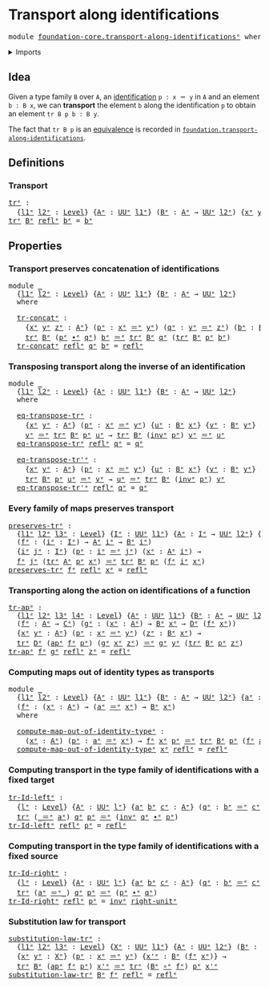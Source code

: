 # Transport along identifications

<pre class="Agda"><a id="44" class="Keyword">module</a> <a id="51" href="foundation-core.transport-along-identifications%25E1%25B5%2589.html" class="Module">foundation-core.transport-along-identificationsᵉ</a> <a id="100" class="Keyword">where</a>
</pre>
<details><summary>Imports</summary>

<pre class="Agda"><a id="156" class="Keyword">open</a> <a id="161" class="Keyword">import</a> <a id="168" href="foundation.action-on-identifications-functions%25E1%25B5%2589.html" class="Module">foundation.action-on-identifications-functionsᵉ</a>
<a id="216" class="Keyword">open</a> <a id="221" class="Keyword">import</a> <a id="228" href="foundation.universe-levels%25E1%25B5%2589.html" class="Module">foundation.universe-levelsᵉ</a>

<a id="257" class="Keyword">open</a> <a id="262" class="Keyword">import</a> <a id="269" href="foundation-core.function-types%25E1%25B5%2589.html" class="Module">foundation-core.function-typesᵉ</a>
<a id="301" class="Keyword">open</a> <a id="306" class="Keyword">import</a> <a id="313" href="foundation-core.identity-types%25E1%25B5%2589.html" class="Module">foundation-core.identity-typesᵉ</a>
</pre>
</details>

## Idea

Given a type family `B` over `A`, an
[identification](foundation-core.identity-types.md) `p : x ＝ y` in `A` and an
element `b : B x`, we can **transport** the element `b` along the identification
`p` to obtain an element `tr B p b : B y`.

The fact that `tr B p` is an [equivalence](foundation-core.equivalences.md) is
recorded in
[`foundation.transport-along-identifications`](foundation.transport-along-identifications.md).

## Definitions

### Transport

<pre class="Agda"><a id="trᵉ"></a><a id="837" href="foundation-core.transport-along-identifications%25E1%25B5%2589.html#837" class="Function">trᵉ</a> <a id="841" class="Symbol">:</a>
  <a id="845" class="Symbol">{</a><a id="846" href="foundation-core.transport-along-identifications%25E1%25B5%2589.html#846" class="Bound">l1ᵉ</a> <a id="850" href="foundation-core.transport-along-identifications%25E1%25B5%2589.html#850" class="Bound">l2ᵉ</a> <a id="854" class="Symbol">:</a> <a id="856" href="Agda.Primitive.html#742" class="Postulate">Level</a><a id="861" class="Symbol">}</a> <a id="863" class="Symbol">{</a><a id="864" href="foundation-core.transport-along-identifications%25E1%25B5%2589.html#864" class="Bound">Aᵉ</a> <a id="867" class="Symbol">:</a> <a id="869" href="Agda.Primitive.html#429" class="Primitive">UUᵉ</a> <a id="873" href="foundation-core.transport-along-identifications%25E1%25B5%2589.html#846" class="Bound">l1ᵉ</a><a id="876" class="Symbol">}</a> <a id="878" class="Symbol">(</a><a id="879" href="foundation-core.transport-along-identifications%25E1%25B5%2589.html#879" class="Bound">Bᵉ</a> <a id="882" class="Symbol">:</a> <a id="884" href="foundation-core.transport-along-identifications%25E1%25B5%2589.html#864" class="Bound">Aᵉ</a> <a id="887" class="Symbol">→</a> <a id="889" href="Agda.Primitive.html#429" class="Primitive">UUᵉ</a> <a id="893" href="foundation-core.transport-along-identifications%25E1%25B5%2589.html#850" class="Bound">l2ᵉ</a><a id="896" class="Symbol">)</a> <a id="898" class="Symbol">{</a><a id="899" href="foundation-core.transport-along-identifications%25E1%25B5%2589.html#899" class="Bound">xᵉ</a> <a id="902" href="foundation-core.transport-along-identifications%25E1%25B5%2589.html#902" class="Bound">yᵉ</a> <a id="905" class="Symbol">:</a> <a id="907" href="foundation-core.transport-along-identifications%25E1%25B5%2589.html#864" class="Bound">Aᵉ</a><a id="909" class="Symbol">}</a> <a id="911" class="Symbol">(</a><a id="912" href="foundation-core.transport-along-identifications%25E1%25B5%2589.html#912" class="Bound">pᵉ</a> <a id="915" class="Symbol">:</a> <a id="917" href="foundation-core.transport-along-identifications%25E1%25B5%2589.html#899" class="Bound">xᵉ</a> <a id="920" href="foundation-core.identity-types%25E1%25B5%2589.html#2730" class="Function Operator">＝ᵉ</a> <a id="923" href="foundation-core.transport-along-identifications%25E1%25B5%2589.html#902" class="Bound">yᵉ</a><a id="925" class="Symbol">)</a> <a id="927" class="Symbol">→</a> <a id="929" href="foundation-core.transport-along-identifications%25E1%25B5%2589.html#879" class="Bound">Bᵉ</a> <a id="932" href="foundation-core.transport-along-identifications%25E1%25B5%2589.html#899" class="Bound">xᵉ</a> <a id="935" class="Symbol">→</a> <a id="937" href="foundation-core.transport-along-identifications%25E1%25B5%2589.html#879" class="Bound">Bᵉ</a> <a id="940" href="foundation-core.transport-along-identifications%25E1%25B5%2589.html#902" class="Bound">yᵉ</a>
<a id="943" href="foundation-core.transport-along-identifications%25E1%25B5%2589.html#837" class="Function">trᵉ</a> <a id="947" href="foundation-core.transport-along-identifications%25E1%25B5%2589.html#947" class="Bound">Bᵉ</a> <a id="950" href="foundation-core.identity-types%25E1%25B5%2589.html#2694" class="InductiveConstructor">reflᵉ</a> <a id="956" href="foundation-core.transport-along-identifications%25E1%25B5%2589.html#956" class="Bound">bᵉ</a> <a id="959" class="Symbol">=</a> <a id="961" href="foundation-core.transport-along-identifications%25E1%25B5%2589.html#956" class="Bound">bᵉ</a>
</pre>
## Properties

### Transport preserves concatenation of identifications

<pre class="Agda"><a id="1050" class="Keyword">module</a> <a id="1057" href="foundation-core.transport-along-identifications%25E1%25B5%2589.html#1057" class="Module">_</a>
  <a id="1061" class="Symbol">{</a><a id="1062" href="foundation-core.transport-along-identifications%25E1%25B5%2589.html#1062" class="Bound">l1ᵉ</a> <a id="1066" href="foundation-core.transport-along-identifications%25E1%25B5%2589.html#1066" class="Bound">l2ᵉ</a> <a id="1070" class="Symbol">:</a> <a id="1072" href="Agda.Primitive.html#742" class="Postulate">Level</a><a id="1077" class="Symbol">}</a> <a id="1079" class="Symbol">{</a><a id="1080" href="foundation-core.transport-along-identifications%25E1%25B5%2589.html#1080" class="Bound">Aᵉ</a> <a id="1083" class="Symbol">:</a> <a id="1085" href="Agda.Primitive.html#429" class="Primitive">UUᵉ</a> <a id="1089" href="foundation-core.transport-along-identifications%25E1%25B5%2589.html#1062" class="Bound">l1ᵉ</a><a id="1092" class="Symbol">}</a> <a id="1094" class="Symbol">{</a><a id="1095" href="foundation-core.transport-along-identifications%25E1%25B5%2589.html#1095" class="Bound">Bᵉ</a> <a id="1098" class="Symbol">:</a> <a id="1100" href="foundation-core.transport-along-identifications%25E1%25B5%2589.html#1080" class="Bound">Aᵉ</a> <a id="1103" class="Symbol">→</a> <a id="1105" href="Agda.Primitive.html#429" class="Primitive">UUᵉ</a> <a id="1109" href="foundation-core.transport-along-identifications%25E1%25B5%2589.html#1066" class="Bound">l2ᵉ</a><a id="1112" class="Symbol">}</a>
  <a id="1116" class="Keyword">where</a>

  <a id="1125" href="foundation-core.transport-along-identifications%25E1%25B5%2589.html#1125" class="Function">tr-concatᵉ</a> <a id="1136" class="Symbol">:</a>
    <a id="1142" class="Symbol">{</a><a id="1143" href="foundation-core.transport-along-identifications%25E1%25B5%2589.html#1143" class="Bound">xᵉ</a> <a id="1146" href="foundation-core.transport-along-identifications%25E1%25B5%2589.html#1146" class="Bound">yᵉ</a> <a id="1149" href="foundation-core.transport-along-identifications%25E1%25B5%2589.html#1149" class="Bound">zᵉ</a> <a id="1152" class="Symbol">:</a> <a id="1154" href="foundation-core.transport-along-identifications%25E1%25B5%2589.html#1080" class="Bound">Aᵉ</a><a id="1156" class="Symbol">}</a> <a id="1158" class="Symbol">(</a><a id="1159" href="foundation-core.transport-along-identifications%25E1%25B5%2589.html#1159" class="Bound">pᵉ</a> <a id="1162" class="Symbol">:</a> <a id="1164" href="foundation-core.transport-along-identifications%25E1%25B5%2589.html#1143" class="Bound">xᵉ</a> <a id="1167" href="foundation-core.identity-types%25E1%25B5%2589.html#2730" class="Function Operator">＝ᵉ</a> <a id="1170" href="foundation-core.transport-along-identifications%25E1%25B5%2589.html#1146" class="Bound">yᵉ</a><a id="1172" class="Symbol">)</a> <a id="1174" class="Symbol">(</a><a id="1175" href="foundation-core.transport-along-identifications%25E1%25B5%2589.html#1175" class="Bound">qᵉ</a> <a id="1178" class="Symbol">:</a> <a id="1180" href="foundation-core.transport-along-identifications%25E1%25B5%2589.html#1146" class="Bound">yᵉ</a> <a id="1183" href="foundation-core.identity-types%25E1%25B5%2589.html#2730" class="Function Operator">＝ᵉ</a> <a id="1186" href="foundation-core.transport-along-identifications%25E1%25B5%2589.html#1149" class="Bound">zᵉ</a><a id="1188" class="Symbol">)</a> <a id="1190" class="Symbol">(</a><a id="1191" href="foundation-core.transport-along-identifications%25E1%25B5%2589.html#1191" class="Bound">bᵉ</a> <a id="1194" class="Symbol">:</a> <a id="1196" href="foundation-core.transport-along-identifications%25E1%25B5%2589.html#1095" class="Bound">Bᵉ</a> <a id="1199" href="foundation-core.transport-along-identifications%25E1%25B5%2589.html#1143" class="Bound">xᵉ</a><a id="1201" class="Symbol">)</a> <a id="1203" class="Symbol">→</a>
    <a id="1209" href="foundation-core.transport-along-identifications%25E1%25B5%2589.html#837" class="Function">trᵉ</a> <a id="1213" href="foundation-core.transport-along-identifications%25E1%25B5%2589.html#1095" class="Bound">Bᵉ</a> <a id="1216" class="Symbol">(</a><a id="1217" href="foundation-core.transport-along-identifications%25E1%25B5%2589.html#1159" class="Bound">pᵉ</a> <a id="1220" href="foundation-core.identity-types%25E1%25B5%2589.html#5906" class="Function Operator">∙ᵉ</a> <a id="1223" href="foundation-core.transport-along-identifications%25E1%25B5%2589.html#1175" class="Bound">qᵉ</a><a id="1225" class="Symbol">)</a> <a id="1227" href="foundation-core.transport-along-identifications%25E1%25B5%2589.html#1191" class="Bound">bᵉ</a> <a id="1230" href="foundation-core.identity-types%25E1%25B5%2589.html#2730" class="Function Operator">＝ᵉ</a> <a id="1233" href="foundation-core.transport-along-identifications%25E1%25B5%2589.html#837" class="Function">trᵉ</a> <a id="1237" href="foundation-core.transport-along-identifications%25E1%25B5%2589.html#1095" class="Bound">Bᵉ</a> <a id="1240" href="foundation-core.transport-along-identifications%25E1%25B5%2589.html#1175" class="Bound">qᵉ</a> <a id="1243" class="Symbol">(</a><a id="1244" href="foundation-core.transport-along-identifications%25E1%25B5%2589.html#837" class="Function">trᵉ</a> <a id="1248" href="foundation-core.transport-along-identifications%25E1%25B5%2589.html#1095" class="Bound">Bᵉ</a> <a id="1251" href="foundation-core.transport-along-identifications%25E1%25B5%2589.html#1159" class="Bound">pᵉ</a> <a id="1254" href="foundation-core.transport-along-identifications%25E1%25B5%2589.html#1191" class="Bound">bᵉ</a><a id="1256" class="Symbol">)</a>
  <a id="1260" href="foundation-core.transport-along-identifications%25E1%25B5%2589.html#1125" class="Function">tr-concatᵉ</a> <a id="1271" href="foundation-core.identity-types%25E1%25B5%2589.html#2694" class="InductiveConstructor">reflᵉ</a> <a id="1277" href="foundation-core.transport-along-identifications%25E1%25B5%2589.html#1277" class="Bound">qᵉ</a> <a id="1280" href="foundation-core.transport-along-identifications%25E1%25B5%2589.html#1280" class="Bound">bᵉ</a> <a id="1283" class="Symbol">=</a> <a id="1285" href="foundation-core.identity-types%25E1%25B5%2589.html#2694" class="InductiveConstructor">reflᵉ</a>
</pre>
### Transposing transport along the inverse of an identification

<pre class="Agda"><a id="1370" class="Keyword">module</a> <a id="1377" href="foundation-core.transport-along-identifications%25E1%25B5%2589.html#1377" class="Module">_</a>
  <a id="1381" class="Symbol">{</a><a id="1382" href="foundation-core.transport-along-identifications%25E1%25B5%2589.html#1382" class="Bound">l1ᵉ</a> <a id="1386" href="foundation-core.transport-along-identifications%25E1%25B5%2589.html#1386" class="Bound">l2ᵉ</a> <a id="1390" class="Symbol">:</a> <a id="1392" href="Agda.Primitive.html#742" class="Postulate">Level</a><a id="1397" class="Symbol">}</a> <a id="1399" class="Symbol">{</a><a id="1400" href="foundation-core.transport-along-identifications%25E1%25B5%2589.html#1400" class="Bound">Aᵉ</a> <a id="1403" class="Symbol">:</a> <a id="1405" href="Agda.Primitive.html#429" class="Primitive">UUᵉ</a> <a id="1409" href="foundation-core.transport-along-identifications%25E1%25B5%2589.html#1382" class="Bound">l1ᵉ</a><a id="1412" class="Symbol">}</a> <a id="1414" class="Symbol">{</a><a id="1415" href="foundation-core.transport-along-identifications%25E1%25B5%2589.html#1415" class="Bound">Bᵉ</a> <a id="1418" class="Symbol">:</a> <a id="1420" href="foundation-core.transport-along-identifications%25E1%25B5%2589.html#1400" class="Bound">Aᵉ</a> <a id="1423" class="Symbol">→</a> <a id="1425" href="Agda.Primitive.html#429" class="Primitive">UUᵉ</a> <a id="1429" href="foundation-core.transport-along-identifications%25E1%25B5%2589.html#1386" class="Bound">l2ᵉ</a><a id="1432" class="Symbol">}</a>
  <a id="1436" class="Keyword">where</a>

  <a id="1445" href="foundation-core.transport-along-identifications%25E1%25B5%2589.html#1445" class="Function">eq-transpose-trᵉ</a> <a id="1462" class="Symbol">:</a>
    <a id="1468" class="Symbol">{</a><a id="1469" href="foundation-core.transport-along-identifications%25E1%25B5%2589.html#1469" class="Bound">xᵉ</a> <a id="1472" href="foundation-core.transport-along-identifications%25E1%25B5%2589.html#1472" class="Bound">yᵉ</a> <a id="1475" class="Symbol">:</a> <a id="1477" href="foundation-core.transport-along-identifications%25E1%25B5%2589.html#1400" class="Bound">Aᵉ</a><a id="1479" class="Symbol">}</a> <a id="1481" class="Symbol">(</a><a id="1482" href="foundation-core.transport-along-identifications%25E1%25B5%2589.html#1482" class="Bound">pᵉ</a> <a id="1485" class="Symbol">:</a> <a id="1487" href="foundation-core.transport-along-identifications%25E1%25B5%2589.html#1469" class="Bound">xᵉ</a> <a id="1490" href="foundation-core.identity-types%25E1%25B5%2589.html#2730" class="Function Operator">＝ᵉ</a> <a id="1493" href="foundation-core.transport-along-identifications%25E1%25B5%2589.html#1472" class="Bound">yᵉ</a><a id="1495" class="Symbol">)</a> <a id="1497" class="Symbol">{</a><a id="1498" href="foundation-core.transport-along-identifications%25E1%25B5%2589.html#1498" class="Bound">uᵉ</a> <a id="1501" class="Symbol">:</a> <a id="1503" href="foundation-core.transport-along-identifications%25E1%25B5%2589.html#1415" class="Bound">Bᵉ</a> <a id="1506" href="foundation-core.transport-along-identifications%25E1%25B5%2589.html#1469" class="Bound">xᵉ</a><a id="1508" class="Symbol">}</a> <a id="1510" class="Symbol">{</a><a id="1511" href="foundation-core.transport-along-identifications%25E1%25B5%2589.html#1511" class="Bound">vᵉ</a> <a id="1514" class="Symbol">:</a> <a id="1516" href="foundation-core.transport-along-identifications%25E1%25B5%2589.html#1415" class="Bound">Bᵉ</a> <a id="1519" href="foundation-core.transport-along-identifications%25E1%25B5%2589.html#1472" class="Bound">yᵉ</a><a id="1521" class="Symbol">}</a> <a id="1523" class="Symbol">→</a>
    <a id="1529" href="foundation-core.transport-along-identifications%25E1%25B5%2589.html#1511" class="Bound">vᵉ</a> <a id="1532" href="foundation-core.identity-types%25E1%25B5%2589.html#2730" class="Function Operator">＝ᵉ</a> <a id="1535" href="foundation-core.transport-along-identifications%25E1%25B5%2589.html#837" class="Function">trᵉ</a> <a id="1539" href="foundation-core.transport-along-identifications%25E1%25B5%2589.html#1415" class="Bound">Bᵉ</a> <a id="1542" href="foundation-core.transport-along-identifications%25E1%25B5%2589.html#1482" class="Bound">pᵉ</a> <a id="1545" href="foundation-core.transport-along-identifications%25E1%25B5%2589.html#1498" class="Bound">uᵉ</a> <a id="1548" class="Symbol">→</a> <a id="1550" href="foundation-core.transport-along-identifications%25E1%25B5%2589.html#837" class="Function">trᵉ</a> <a id="1554" href="foundation-core.transport-along-identifications%25E1%25B5%2589.html#1415" class="Bound">Bᵉ</a> <a id="1557" class="Symbol">(</a><a id="1558" href="foundation-core.identity-types%25E1%25B5%2589.html#6276" class="Function">invᵉ</a> <a id="1563" href="foundation-core.transport-along-identifications%25E1%25B5%2589.html#1482" class="Bound">pᵉ</a><a id="1565" class="Symbol">)</a> <a id="1567" href="foundation-core.transport-along-identifications%25E1%25B5%2589.html#1511" class="Bound">vᵉ</a> <a id="1570" href="foundation-core.identity-types%25E1%25B5%2589.html#2730" class="Function Operator">＝ᵉ</a> <a id="1573" href="foundation-core.transport-along-identifications%25E1%25B5%2589.html#1498" class="Bound">uᵉ</a>
  <a id="1578" href="foundation-core.transport-along-identifications%25E1%25B5%2589.html#1445" class="Function">eq-transpose-trᵉ</a> <a id="1595" href="foundation-core.identity-types%25E1%25B5%2589.html#2694" class="InductiveConstructor">reflᵉ</a> <a id="1601" href="foundation-core.transport-along-identifications%25E1%25B5%2589.html#1601" class="Bound">qᵉ</a> <a id="1604" class="Symbol">=</a> <a id="1606" href="foundation-core.transport-along-identifications%25E1%25B5%2589.html#1601" class="Bound">qᵉ</a>

  <a id="1612" href="foundation-core.transport-along-identifications%25E1%25B5%2589.html#1612" class="Function">eq-transpose-tr&#39;ᵉ</a> <a id="1630" class="Symbol">:</a>
    <a id="1636" class="Symbol">{</a><a id="1637" href="foundation-core.transport-along-identifications%25E1%25B5%2589.html#1637" class="Bound">xᵉ</a> <a id="1640" href="foundation-core.transport-along-identifications%25E1%25B5%2589.html#1640" class="Bound">yᵉ</a> <a id="1643" class="Symbol">:</a> <a id="1645" href="foundation-core.transport-along-identifications%25E1%25B5%2589.html#1400" class="Bound">Aᵉ</a><a id="1647" class="Symbol">}</a> <a id="1649" class="Symbol">(</a><a id="1650" href="foundation-core.transport-along-identifications%25E1%25B5%2589.html#1650" class="Bound">pᵉ</a> <a id="1653" class="Symbol">:</a> <a id="1655" href="foundation-core.transport-along-identifications%25E1%25B5%2589.html#1637" class="Bound">xᵉ</a> <a id="1658" href="foundation-core.identity-types%25E1%25B5%2589.html#2730" class="Function Operator">＝ᵉ</a> <a id="1661" href="foundation-core.transport-along-identifications%25E1%25B5%2589.html#1640" class="Bound">yᵉ</a><a id="1663" class="Symbol">)</a> <a id="1665" class="Symbol">{</a><a id="1666" href="foundation-core.transport-along-identifications%25E1%25B5%2589.html#1666" class="Bound">uᵉ</a> <a id="1669" class="Symbol">:</a> <a id="1671" href="foundation-core.transport-along-identifications%25E1%25B5%2589.html#1415" class="Bound">Bᵉ</a> <a id="1674" href="foundation-core.transport-along-identifications%25E1%25B5%2589.html#1637" class="Bound">xᵉ</a><a id="1676" class="Symbol">}</a> <a id="1678" class="Symbol">{</a><a id="1679" href="foundation-core.transport-along-identifications%25E1%25B5%2589.html#1679" class="Bound">vᵉ</a> <a id="1682" class="Symbol">:</a> <a id="1684" href="foundation-core.transport-along-identifications%25E1%25B5%2589.html#1415" class="Bound">Bᵉ</a> <a id="1687" href="foundation-core.transport-along-identifications%25E1%25B5%2589.html#1640" class="Bound">yᵉ</a><a id="1689" class="Symbol">}</a> <a id="1691" class="Symbol">→</a>
    <a id="1697" href="foundation-core.transport-along-identifications%25E1%25B5%2589.html#837" class="Function">trᵉ</a> <a id="1701" href="foundation-core.transport-along-identifications%25E1%25B5%2589.html#1415" class="Bound">Bᵉ</a> <a id="1704" href="foundation-core.transport-along-identifications%25E1%25B5%2589.html#1650" class="Bound">pᵉ</a> <a id="1707" href="foundation-core.transport-along-identifications%25E1%25B5%2589.html#1666" class="Bound">uᵉ</a> <a id="1710" href="foundation-core.identity-types%25E1%25B5%2589.html#2730" class="Function Operator">＝ᵉ</a> <a id="1713" href="foundation-core.transport-along-identifications%25E1%25B5%2589.html#1679" class="Bound">vᵉ</a> <a id="1716" class="Symbol">→</a> <a id="1718" href="foundation-core.transport-along-identifications%25E1%25B5%2589.html#1666" class="Bound">uᵉ</a> <a id="1721" href="foundation-core.identity-types%25E1%25B5%2589.html#2730" class="Function Operator">＝ᵉ</a> <a id="1724" href="foundation-core.transport-along-identifications%25E1%25B5%2589.html#837" class="Function">trᵉ</a> <a id="1728" href="foundation-core.transport-along-identifications%25E1%25B5%2589.html#1415" class="Bound">Bᵉ</a> <a id="1731" class="Symbol">(</a><a id="1732" href="foundation-core.identity-types%25E1%25B5%2589.html#6276" class="Function">invᵉ</a> <a id="1737" href="foundation-core.transport-along-identifications%25E1%25B5%2589.html#1650" class="Bound">pᵉ</a><a id="1739" class="Symbol">)</a> <a id="1741" href="foundation-core.transport-along-identifications%25E1%25B5%2589.html#1679" class="Bound">vᵉ</a>
  <a id="1746" href="foundation-core.transport-along-identifications%25E1%25B5%2589.html#1612" class="Function">eq-transpose-tr&#39;ᵉ</a> <a id="1764" href="foundation-core.identity-types%25E1%25B5%2589.html#2694" class="InductiveConstructor">reflᵉ</a> <a id="1770" href="foundation-core.transport-along-identifications%25E1%25B5%2589.html#1770" class="Bound">qᵉ</a> <a id="1773" class="Symbol">=</a> <a id="1775" href="foundation-core.transport-along-identifications%25E1%25B5%2589.html#1770" class="Bound">qᵉ</a>
</pre>
### Every family of maps preserves transport

<pre class="Agda"><a id="preserves-trᵉ"></a><a id="1837" href="foundation-core.transport-along-identifications%25E1%25B5%2589.html#1837" class="Function">preserves-trᵉ</a> <a id="1851" class="Symbol">:</a>
  <a id="1855" class="Symbol">{</a><a id="1856" href="foundation-core.transport-along-identifications%25E1%25B5%2589.html#1856" class="Bound">l1ᵉ</a> <a id="1860" href="foundation-core.transport-along-identifications%25E1%25B5%2589.html#1860" class="Bound">l2ᵉ</a> <a id="1864" href="foundation-core.transport-along-identifications%25E1%25B5%2589.html#1864" class="Bound">l3ᵉ</a> <a id="1868" class="Symbol">:</a> <a id="1870" href="Agda.Primitive.html#742" class="Postulate">Level</a><a id="1875" class="Symbol">}</a> <a id="1877" class="Symbol">{</a><a id="1878" href="foundation-core.transport-along-identifications%25E1%25B5%2589.html#1878" class="Bound">Iᵉ</a> <a id="1881" class="Symbol">:</a> <a id="1883" href="Agda.Primitive.html#429" class="Primitive">UUᵉ</a> <a id="1887" href="foundation-core.transport-along-identifications%25E1%25B5%2589.html#1856" class="Bound">l1ᵉ</a><a id="1890" class="Symbol">}</a> <a id="1892" class="Symbol">{</a><a id="1893" href="foundation-core.transport-along-identifications%25E1%25B5%2589.html#1893" class="Bound">Aᵉ</a> <a id="1896" class="Symbol">:</a> <a id="1898" href="foundation-core.transport-along-identifications%25E1%25B5%2589.html#1878" class="Bound">Iᵉ</a> <a id="1901" class="Symbol">→</a> <a id="1903" href="Agda.Primitive.html#429" class="Primitive">UUᵉ</a> <a id="1907" href="foundation-core.transport-along-identifications%25E1%25B5%2589.html#1860" class="Bound">l2ᵉ</a><a id="1910" class="Symbol">}</a> <a id="1912" class="Symbol">{</a><a id="1913" href="foundation-core.transport-along-identifications%25E1%25B5%2589.html#1913" class="Bound">Bᵉ</a> <a id="1916" class="Symbol">:</a> <a id="1918" href="foundation-core.transport-along-identifications%25E1%25B5%2589.html#1878" class="Bound">Iᵉ</a> <a id="1921" class="Symbol">→</a> <a id="1923" href="Agda.Primitive.html#429" class="Primitive">UUᵉ</a> <a id="1927" href="foundation-core.transport-along-identifications%25E1%25B5%2589.html#1864" class="Bound">l3ᵉ</a><a id="1930" class="Symbol">}</a>
  <a id="1934" class="Symbol">(</a><a id="1935" href="foundation-core.transport-along-identifications%25E1%25B5%2589.html#1935" class="Bound">fᵉ</a> <a id="1938" class="Symbol">:</a> <a id="1940" class="Symbol">(</a><a id="1941" href="foundation-core.transport-along-identifications%25E1%25B5%2589.html#1941" class="Bound">iᵉ</a> <a id="1944" class="Symbol">:</a> <a id="1946" href="foundation-core.transport-along-identifications%25E1%25B5%2589.html#1878" class="Bound">Iᵉ</a><a id="1948" class="Symbol">)</a> <a id="1950" class="Symbol">→</a> <a id="1952" href="foundation-core.transport-along-identifications%25E1%25B5%2589.html#1893" class="Bound">Aᵉ</a> <a id="1955" href="foundation-core.transport-along-identifications%25E1%25B5%2589.html#1941" class="Bound">iᵉ</a> <a id="1958" class="Symbol">→</a> <a id="1960" href="foundation-core.transport-along-identifications%25E1%25B5%2589.html#1913" class="Bound">Bᵉ</a> <a id="1963" href="foundation-core.transport-along-identifications%25E1%25B5%2589.html#1941" class="Bound">iᵉ</a><a id="1965" class="Symbol">)</a>
  <a id="1969" class="Symbol">{</a><a id="1970" href="foundation-core.transport-along-identifications%25E1%25B5%2589.html#1970" class="Bound">iᵉ</a> <a id="1973" href="foundation-core.transport-along-identifications%25E1%25B5%2589.html#1973" class="Bound">jᵉ</a> <a id="1976" class="Symbol">:</a> <a id="1978" href="foundation-core.transport-along-identifications%25E1%25B5%2589.html#1878" class="Bound">Iᵉ</a><a id="1980" class="Symbol">}</a> <a id="1982" class="Symbol">(</a><a id="1983" href="foundation-core.transport-along-identifications%25E1%25B5%2589.html#1983" class="Bound">pᵉ</a> <a id="1986" class="Symbol">:</a> <a id="1988" href="foundation-core.transport-along-identifications%25E1%25B5%2589.html#1970" class="Bound">iᵉ</a> <a id="1991" href="foundation-core.identity-types%25E1%25B5%2589.html#2730" class="Function Operator">＝ᵉ</a> <a id="1994" href="foundation-core.transport-along-identifications%25E1%25B5%2589.html#1973" class="Bound">jᵉ</a><a id="1996" class="Symbol">)</a> <a id="1998" class="Symbol">(</a><a id="1999" href="foundation-core.transport-along-identifications%25E1%25B5%2589.html#1999" class="Bound">xᵉ</a> <a id="2002" class="Symbol">:</a> <a id="2004" href="foundation-core.transport-along-identifications%25E1%25B5%2589.html#1893" class="Bound">Aᵉ</a> <a id="2007" href="foundation-core.transport-along-identifications%25E1%25B5%2589.html#1970" class="Bound">iᵉ</a><a id="2009" class="Symbol">)</a> <a id="2011" class="Symbol">→</a>
  <a id="2015" href="foundation-core.transport-along-identifications%25E1%25B5%2589.html#1935" class="Bound">fᵉ</a> <a id="2018" href="foundation-core.transport-along-identifications%25E1%25B5%2589.html#1973" class="Bound">jᵉ</a> <a id="2021" class="Symbol">(</a><a id="2022" href="foundation-core.transport-along-identifications%25E1%25B5%2589.html#837" class="Function">trᵉ</a> <a id="2026" href="foundation-core.transport-along-identifications%25E1%25B5%2589.html#1893" class="Bound">Aᵉ</a> <a id="2029" href="foundation-core.transport-along-identifications%25E1%25B5%2589.html#1983" class="Bound">pᵉ</a> <a id="2032" href="foundation-core.transport-along-identifications%25E1%25B5%2589.html#1999" class="Bound">xᵉ</a><a id="2034" class="Symbol">)</a> <a id="2036" href="foundation-core.identity-types%25E1%25B5%2589.html#2730" class="Function Operator">＝ᵉ</a> <a id="2039" href="foundation-core.transport-along-identifications%25E1%25B5%2589.html#837" class="Function">trᵉ</a> <a id="2043" href="foundation-core.transport-along-identifications%25E1%25B5%2589.html#1913" class="Bound">Bᵉ</a> <a id="2046" href="foundation-core.transport-along-identifications%25E1%25B5%2589.html#1983" class="Bound">pᵉ</a> <a id="2049" class="Symbol">(</a><a id="2050" href="foundation-core.transport-along-identifications%25E1%25B5%2589.html#1935" class="Bound">fᵉ</a> <a id="2053" href="foundation-core.transport-along-identifications%25E1%25B5%2589.html#1970" class="Bound">iᵉ</a> <a id="2056" href="foundation-core.transport-along-identifications%25E1%25B5%2589.html#1999" class="Bound">xᵉ</a><a id="2058" class="Symbol">)</a>
<a id="2060" href="foundation-core.transport-along-identifications%25E1%25B5%2589.html#1837" class="Function">preserves-trᵉ</a> <a id="2074" href="foundation-core.transport-along-identifications%25E1%25B5%2589.html#2074" class="Bound">fᵉ</a> <a id="2077" href="foundation-core.identity-types%25E1%25B5%2589.html#2694" class="InductiveConstructor">reflᵉ</a> <a id="2083" href="foundation-core.transport-along-identifications%25E1%25B5%2589.html#2083" class="Bound">xᵉ</a> <a id="2086" class="Symbol">=</a> <a id="2088" href="foundation-core.identity-types%25E1%25B5%2589.html#2694" class="InductiveConstructor">reflᵉ</a>
</pre>
### Transporting along the action on identifications of a function

<pre class="Agda"><a id="tr-apᵉ"></a><a id="2175" href="foundation-core.transport-along-identifications%25E1%25B5%2589.html#2175" class="Function">tr-apᵉ</a> <a id="2182" class="Symbol">:</a>
  <a id="2186" class="Symbol">{</a><a id="2187" href="foundation-core.transport-along-identifications%25E1%25B5%2589.html#2187" class="Bound">l1ᵉ</a> <a id="2191" href="foundation-core.transport-along-identifications%25E1%25B5%2589.html#2191" class="Bound">l2ᵉ</a> <a id="2195" href="foundation-core.transport-along-identifications%25E1%25B5%2589.html#2195" class="Bound">l3ᵉ</a> <a id="2199" href="foundation-core.transport-along-identifications%25E1%25B5%2589.html#2199" class="Bound">l4ᵉ</a> <a id="2203" class="Symbol">:</a> <a id="2205" href="Agda.Primitive.html#742" class="Postulate">Level</a><a id="2210" class="Symbol">}</a> <a id="2212" class="Symbol">{</a><a id="2213" href="foundation-core.transport-along-identifications%25E1%25B5%2589.html#2213" class="Bound">Aᵉ</a> <a id="2216" class="Symbol">:</a> <a id="2218" href="Agda.Primitive.html#429" class="Primitive">UUᵉ</a> <a id="2222" href="foundation-core.transport-along-identifications%25E1%25B5%2589.html#2187" class="Bound">l1ᵉ</a><a id="2225" class="Symbol">}</a> <a id="2227" class="Symbol">{</a><a id="2228" href="foundation-core.transport-along-identifications%25E1%25B5%2589.html#2228" class="Bound">Bᵉ</a> <a id="2231" class="Symbol">:</a> <a id="2233" href="foundation-core.transport-along-identifications%25E1%25B5%2589.html#2213" class="Bound">Aᵉ</a> <a id="2236" class="Symbol">→</a> <a id="2238" href="Agda.Primitive.html#429" class="Primitive">UUᵉ</a> <a id="2242" href="foundation-core.transport-along-identifications%25E1%25B5%2589.html#2191" class="Bound">l2ᵉ</a><a id="2245" class="Symbol">}</a> <a id="2247" class="Symbol">{</a><a id="2248" href="foundation-core.transport-along-identifications%25E1%25B5%2589.html#2248" class="Bound">Cᵉ</a> <a id="2251" class="Symbol">:</a> <a id="2253" href="Agda.Primitive.html#429" class="Primitive">UUᵉ</a> <a id="2257" href="foundation-core.transport-along-identifications%25E1%25B5%2589.html#2195" class="Bound">l3ᵉ</a><a id="2260" class="Symbol">}</a> <a id="2262" class="Symbol">{</a><a id="2263" href="foundation-core.transport-along-identifications%25E1%25B5%2589.html#2263" class="Bound">Dᵉ</a> <a id="2266" class="Symbol">:</a> <a id="2268" href="foundation-core.transport-along-identifications%25E1%25B5%2589.html#2248" class="Bound">Cᵉ</a> <a id="2271" class="Symbol">→</a> <a id="2273" href="Agda.Primitive.html#429" class="Primitive">UUᵉ</a> <a id="2277" href="foundation-core.transport-along-identifications%25E1%25B5%2589.html#2199" class="Bound">l4ᵉ</a><a id="2280" class="Symbol">}</a>
  <a id="2284" class="Symbol">(</a><a id="2285" href="foundation-core.transport-along-identifications%25E1%25B5%2589.html#2285" class="Bound">fᵉ</a> <a id="2288" class="Symbol">:</a> <a id="2290" href="foundation-core.transport-along-identifications%25E1%25B5%2589.html#2213" class="Bound">Aᵉ</a> <a id="2293" class="Symbol">→</a> <a id="2295" href="foundation-core.transport-along-identifications%25E1%25B5%2589.html#2248" class="Bound">Cᵉ</a><a id="2297" class="Symbol">)</a> <a id="2299" class="Symbol">(</a><a id="2300" href="foundation-core.transport-along-identifications%25E1%25B5%2589.html#2300" class="Bound">gᵉ</a> <a id="2303" class="Symbol">:</a> <a id="2305" class="Symbol">(</a><a id="2306" href="foundation-core.transport-along-identifications%25E1%25B5%2589.html#2306" class="Bound">xᵉ</a> <a id="2309" class="Symbol">:</a> <a id="2311" href="foundation-core.transport-along-identifications%25E1%25B5%2589.html#2213" class="Bound">Aᵉ</a><a id="2313" class="Symbol">)</a> <a id="2315" class="Symbol">→</a> <a id="2317" href="foundation-core.transport-along-identifications%25E1%25B5%2589.html#2228" class="Bound">Bᵉ</a> <a id="2320" href="foundation-core.transport-along-identifications%25E1%25B5%2589.html#2306" class="Bound">xᵉ</a> <a id="2323" class="Symbol">→</a> <a id="2325" href="foundation-core.transport-along-identifications%25E1%25B5%2589.html#2263" class="Bound">Dᵉ</a> <a id="2328" class="Symbol">(</a><a id="2329" href="foundation-core.transport-along-identifications%25E1%25B5%2589.html#2285" class="Bound">fᵉ</a> <a id="2332" href="foundation-core.transport-along-identifications%25E1%25B5%2589.html#2306" class="Bound">xᵉ</a><a id="2334" class="Symbol">))</a>
  <a id="2339" class="Symbol">{</a><a id="2340" href="foundation-core.transport-along-identifications%25E1%25B5%2589.html#2340" class="Bound">xᵉ</a> <a id="2343" href="foundation-core.transport-along-identifications%25E1%25B5%2589.html#2343" class="Bound">yᵉ</a> <a id="2346" class="Symbol">:</a> <a id="2348" href="foundation-core.transport-along-identifications%25E1%25B5%2589.html#2213" class="Bound">Aᵉ</a><a id="2350" class="Symbol">}</a> <a id="2352" class="Symbol">(</a><a id="2353" href="foundation-core.transport-along-identifications%25E1%25B5%2589.html#2353" class="Bound">pᵉ</a> <a id="2356" class="Symbol">:</a> <a id="2358" href="foundation-core.transport-along-identifications%25E1%25B5%2589.html#2340" class="Bound">xᵉ</a> <a id="2361" href="foundation-core.identity-types%25E1%25B5%2589.html#2730" class="Function Operator">＝ᵉ</a> <a id="2364" href="foundation-core.transport-along-identifications%25E1%25B5%2589.html#2343" class="Bound">yᵉ</a><a id="2366" class="Symbol">)</a> <a id="2368" class="Symbol">(</a><a id="2369" href="foundation-core.transport-along-identifications%25E1%25B5%2589.html#2369" class="Bound">zᵉ</a> <a id="2372" class="Symbol">:</a> <a id="2374" href="foundation-core.transport-along-identifications%25E1%25B5%2589.html#2228" class="Bound">Bᵉ</a> <a id="2377" href="foundation-core.transport-along-identifications%25E1%25B5%2589.html#2340" class="Bound">xᵉ</a><a id="2379" class="Symbol">)</a> <a id="2381" class="Symbol">→</a>
  <a id="2385" href="foundation-core.transport-along-identifications%25E1%25B5%2589.html#837" class="Function">trᵉ</a> <a id="2389" href="foundation-core.transport-along-identifications%25E1%25B5%2589.html#2263" class="Bound">Dᵉ</a> <a id="2392" class="Symbol">(</a><a id="2393" href="foundation.action-on-identifications-functions%25E1%25B5%2589.html#735" class="Function">apᵉ</a> <a id="2397" href="foundation-core.transport-along-identifications%25E1%25B5%2589.html#2285" class="Bound">fᵉ</a> <a id="2400" href="foundation-core.transport-along-identifications%25E1%25B5%2589.html#2353" class="Bound">pᵉ</a><a id="2402" class="Symbol">)</a> <a id="2404" class="Symbol">(</a><a id="2405" href="foundation-core.transport-along-identifications%25E1%25B5%2589.html#2300" class="Bound">gᵉ</a> <a id="2408" href="foundation-core.transport-along-identifications%25E1%25B5%2589.html#2340" class="Bound">xᵉ</a> <a id="2411" href="foundation-core.transport-along-identifications%25E1%25B5%2589.html#2369" class="Bound">zᵉ</a><a id="2413" class="Symbol">)</a> <a id="2415" href="foundation-core.identity-types%25E1%25B5%2589.html#2730" class="Function Operator">＝ᵉ</a> <a id="2418" href="foundation-core.transport-along-identifications%25E1%25B5%2589.html#2300" class="Bound">gᵉ</a> <a id="2421" href="foundation-core.transport-along-identifications%25E1%25B5%2589.html#2343" class="Bound">yᵉ</a> <a id="2424" class="Symbol">(</a><a id="2425" href="foundation-core.transport-along-identifications%25E1%25B5%2589.html#837" class="Function">trᵉ</a> <a id="2429" href="foundation-core.transport-along-identifications%25E1%25B5%2589.html#2228" class="Bound">Bᵉ</a> <a id="2432" href="foundation-core.transport-along-identifications%25E1%25B5%2589.html#2353" class="Bound">pᵉ</a> <a id="2435" href="foundation-core.transport-along-identifications%25E1%25B5%2589.html#2369" class="Bound">zᵉ</a><a id="2437" class="Symbol">)</a>
<a id="2439" href="foundation-core.transport-along-identifications%25E1%25B5%2589.html#2175" class="Function">tr-apᵉ</a> <a id="2446" href="foundation-core.transport-along-identifications%25E1%25B5%2589.html#2446" class="Bound">fᵉ</a> <a id="2449" href="foundation-core.transport-along-identifications%25E1%25B5%2589.html#2449" class="Bound">gᵉ</a> <a id="2452" href="foundation-core.identity-types%25E1%25B5%2589.html#2694" class="InductiveConstructor">reflᵉ</a> <a id="2458" href="foundation-core.transport-along-identifications%25E1%25B5%2589.html#2458" class="Bound">zᵉ</a> <a id="2461" class="Symbol">=</a> <a id="2463" href="foundation-core.identity-types%25E1%25B5%2589.html#2694" class="InductiveConstructor">reflᵉ</a>
</pre>
### Computing maps out of identity types as transports

<pre class="Agda"><a id="2538" class="Keyword">module</a> <a id="2545" href="foundation-core.transport-along-identifications%25E1%25B5%2589.html#2545" class="Module">_</a>
  <a id="2549" class="Symbol">{</a><a id="2550" href="foundation-core.transport-along-identifications%25E1%25B5%2589.html#2550" class="Bound">l1ᵉ</a> <a id="2554" href="foundation-core.transport-along-identifications%25E1%25B5%2589.html#2554" class="Bound">l2ᵉ</a> <a id="2558" class="Symbol">:</a> <a id="2560" href="Agda.Primitive.html#742" class="Postulate">Level</a><a id="2565" class="Symbol">}</a> <a id="2567" class="Symbol">{</a><a id="2568" href="foundation-core.transport-along-identifications%25E1%25B5%2589.html#2568" class="Bound">Aᵉ</a> <a id="2571" class="Symbol">:</a> <a id="2573" href="Agda.Primitive.html#429" class="Primitive">UUᵉ</a> <a id="2577" href="foundation-core.transport-along-identifications%25E1%25B5%2589.html#2550" class="Bound">l1ᵉ</a><a id="2580" class="Symbol">}</a> <a id="2582" class="Symbol">{</a><a id="2583" href="foundation-core.transport-along-identifications%25E1%25B5%2589.html#2583" class="Bound">Bᵉ</a> <a id="2586" class="Symbol">:</a> <a id="2588" href="foundation-core.transport-along-identifications%25E1%25B5%2589.html#2568" class="Bound">Aᵉ</a> <a id="2591" class="Symbol">→</a> <a id="2593" href="Agda.Primitive.html#429" class="Primitive">UUᵉ</a> <a id="2597" href="foundation-core.transport-along-identifications%25E1%25B5%2589.html#2554" class="Bound">l2ᵉ</a><a id="2600" class="Symbol">}</a> <a id="2602" class="Symbol">{</a><a id="2603" href="foundation-core.transport-along-identifications%25E1%25B5%2589.html#2603" class="Bound">aᵉ</a> <a id="2606" class="Symbol">:</a> <a id="2608" href="foundation-core.transport-along-identifications%25E1%25B5%2589.html#2568" class="Bound">Aᵉ</a><a id="2610" class="Symbol">}</a>
  <a id="2614" class="Symbol">(</a><a id="2615" href="foundation-core.transport-along-identifications%25E1%25B5%2589.html#2615" class="Bound">fᵉ</a> <a id="2618" class="Symbol">:</a> <a id="2620" class="Symbol">(</a><a id="2621" href="foundation-core.transport-along-identifications%25E1%25B5%2589.html#2621" class="Bound">xᵉ</a> <a id="2624" class="Symbol">:</a> <a id="2626" href="foundation-core.transport-along-identifications%25E1%25B5%2589.html#2568" class="Bound">Aᵉ</a><a id="2628" class="Symbol">)</a> <a id="2630" class="Symbol">→</a> <a id="2632" class="Symbol">(</a><a id="2633" href="foundation-core.transport-along-identifications%25E1%25B5%2589.html#2603" class="Bound">aᵉ</a> <a id="2636" href="foundation-core.identity-types%25E1%25B5%2589.html#2730" class="Function Operator">＝ᵉ</a> <a id="2639" href="foundation-core.transport-along-identifications%25E1%25B5%2589.html#2621" class="Bound">xᵉ</a><a id="2641" class="Symbol">)</a> <a id="2643" class="Symbol">→</a> <a id="2645" href="foundation-core.transport-along-identifications%25E1%25B5%2589.html#2583" class="Bound">Bᵉ</a> <a id="2648" href="foundation-core.transport-along-identifications%25E1%25B5%2589.html#2621" class="Bound">xᵉ</a><a id="2650" class="Symbol">)</a>
  <a id="2654" class="Keyword">where</a>

  <a id="2663" href="foundation-core.transport-along-identifications%25E1%25B5%2589.html#2663" class="Function">compute-map-out-of-identity-typeᵉ</a> <a id="2697" class="Symbol">:</a>
    <a id="2703" class="Symbol">(</a><a id="2704" href="foundation-core.transport-along-identifications%25E1%25B5%2589.html#2704" class="Bound">xᵉ</a> <a id="2707" class="Symbol">:</a> <a id="2709" href="foundation-core.transport-along-identifications%25E1%25B5%2589.html#2568" class="Bound">Aᵉ</a><a id="2711" class="Symbol">)</a> <a id="2713" class="Symbol">(</a><a id="2714" href="foundation-core.transport-along-identifications%25E1%25B5%2589.html#2714" class="Bound">pᵉ</a> <a id="2717" class="Symbol">:</a> <a id="2719" href="foundation-core.transport-along-identifications%25E1%25B5%2589.html#2603" class="Bound">aᵉ</a> <a id="2722" href="foundation-core.identity-types%25E1%25B5%2589.html#2730" class="Function Operator">＝ᵉ</a> <a id="2725" href="foundation-core.transport-along-identifications%25E1%25B5%2589.html#2704" class="Bound">xᵉ</a><a id="2727" class="Symbol">)</a> <a id="2729" class="Symbol">→</a> <a id="2731" href="foundation-core.transport-along-identifications%25E1%25B5%2589.html#2615" class="Bound">fᵉ</a> <a id="2734" href="foundation-core.transport-along-identifications%25E1%25B5%2589.html#2704" class="Bound">xᵉ</a> <a id="2737" href="foundation-core.transport-along-identifications%25E1%25B5%2589.html#2714" class="Bound">pᵉ</a> <a id="2740" href="foundation-core.identity-types%25E1%25B5%2589.html#2730" class="Function Operator">＝ᵉ</a> <a id="2743" href="foundation-core.transport-along-identifications%25E1%25B5%2589.html#837" class="Function">trᵉ</a> <a id="2747" href="foundation-core.transport-along-identifications%25E1%25B5%2589.html#2583" class="Bound">Bᵉ</a> <a id="2750" href="foundation-core.transport-along-identifications%25E1%25B5%2589.html#2714" class="Bound">pᵉ</a> <a id="2753" class="Symbol">(</a><a id="2754" href="foundation-core.transport-along-identifications%25E1%25B5%2589.html#2615" class="Bound">fᵉ</a> <a id="2757" href="foundation-core.transport-along-identifications%25E1%25B5%2589.html#2603" class="Bound">aᵉ</a> <a id="2760" href="foundation-core.identity-types%25E1%25B5%2589.html#2694" class="InductiveConstructor">reflᵉ</a><a id="2765" class="Symbol">)</a>
  <a id="2769" href="foundation-core.transport-along-identifications%25E1%25B5%2589.html#2663" class="Function">compute-map-out-of-identity-typeᵉ</a> <a id="2803" href="foundation-core.transport-along-identifications%25E1%25B5%2589.html#2803" class="Bound">xᵉ</a> <a id="2806" href="foundation-core.identity-types%25E1%25B5%2589.html#2694" class="InductiveConstructor">reflᵉ</a> <a id="2812" class="Symbol">=</a> <a id="2814" href="foundation-core.identity-types%25E1%25B5%2589.html#2694" class="InductiveConstructor">reflᵉ</a>
</pre>
### Computing transport in the type family of identifications with a fixed target

<pre class="Agda"><a id="tr-Id-leftᵉ"></a><a id="2916" href="foundation-core.transport-along-identifications%25E1%25B5%2589.html#2916" class="Function">tr-Id-leftᵉ</a> <a id="2928" class="Symbol">:</a>
  <a id="2932" class="Symbol">{</a><a id="2933" href="foundation-core.transport-along-identifications%25E1%25B5%2589.html#2933" class="Bound">lᵉ</a> <a id="2936" class="Symbol">:</a> <a id="2938" href="Agda.Primitive.html#742" class="Postulate">Level</a><a id="2943" class="Symbol">}</a> <a id="2945" class="Symbol">{</a><a id="2946" href="foundation-core.transport-along-identifications%25E1%25B5%2589.html#2946" class="Bound">Aᵉ</a> <a id="2949" class="Symbol">:</a> <a id="2951" href="Agda.Primitive.html#429" class="Primitive">UUᵉ</a> <a id="2955" href="foundation-core.transport-along-identifications%25E1%25B5%2589.html#2933" class="Bound">lᵉ</a><a id="2957" class="Symbol">}</a> <a id="2959" class="Symbol">{</a><a id="2960" href="foundation-core.transport-along-identifications%25E1%25B5%2589.html#2960" class="Bound">aᵉ</a> <a id="2963" href="foundation-core.transport-along-identifications%25E1%25B5%2589.html#2963" class="Bound">bᵉ</a> <a id="2966" href="foundation-core.transport-along-identifications%25E1%25B5%2589.html#2966" class="Bound">cᵉ</a> <a id="2969" class="Symbol">:</a> <a id="2971" href="foundation-core.transport-along-identifications%25E1%25B5%2589.html#2946" class="Bound">Aᵉ</a><a id="2973" class="Symbol">}</a> <a id="2975" class="Symbol">(</a><a id="2976" href="foundation-core.transport-along-identifications%25E1%25B5%2589.html#2976" class="Bound">qᵉ</a> <a id="2979" class="Symbol">:</a> <a id="2981" href="foundation-core.transport-along-identifications%25E1%25B5%2589.html#2963" class="Bound">bᵉ</a> <a id="2984" href="foundation-core.identity-types%25E1%25B5%2589.html#2730" class="Function Operator">＝ᵉ</a> <a id="2987" href="foundation-core.transport-along-identifications%25E1%25B5%2589.html#2966" class="Bound">cᵉ</a><a id="2989" class="Symbol">)</a> <a id="2991" class="Symbol">(</a><a id="2992" href="foundation-core.transport-along-identifications%25E1%25B5%2589.html#2992" class="Bound">pᵉ</a> <a id="2995" class="Symbol">:</a> <a id="2997" href="foundation-core.transport-along-identifications%25E1%25B5%2589.html#2963" class="Bound">bᵉ</a> <a id="3000" href="foundation-core.identity-types%25E1%25B5%2589.html#2730" class="Function Operator">＝ᵉ</a> <a id="3003" href="foundation-core.transport-along-identifications%25E1%25B5%2589.html#2960" class="Bound">aᵉ</a><a id="3005" class="Symbol">)</a> <a id="3007" class="Symbol">→</a>
  <a id="3011" href="foundation-core.transport-along-identifications%25E1%25B5%2589.html#837" class="Function">trᵉ</a> <a id="3015" class="Symbol">(</a><a id="3016" href="foundation-core.identity-types%25E1%25B5%2589.html#2730" class="Function Operator">_＝ᵉ</a> <a id="3020" href="foundation-core.transport-along-identifications%25E1%25B5%2589.html#2960" class="Bound">aᵉ</a><a id="3022" class="Symbol">)</a> <a id="3024" href="foundation-core.transport-along-identifications%25E1%25B5%2589.html#2976" class="Bound">qᵉ</a> <a id="3027" href="foundation-core.transport-along-identifications%25E1%25B5%2589.html#2992" class="Bound">pᵉ</a> <a id="3030" href="foundation-core.identity-types%25E1%25B5%2589.html#2730" class="Function Operator">＝ᵉ</a> <a id="3033" class="Symbol">(</a><a id="3034" href="foundation-core.identity-types%25E1%25B5%2589.html#6276" class="Function">invᵉ</a> <a id="3039" href="foundation-core.transport-along-identifications%25E1%25B5%2589.html#2976" class="Bound">qᵉ</a> <a id="3042" href="foundation-core.identity-types%25E1%25B5%2589.html#5906" class="Function Operator">∙ᵉ</a> <a id="3045" href="foundation-core.transport-along-identifications%25E1%25B5%2589.html#2992" class="Bound">pᵉ</a><a id="3047" class="Symbol">)</a>
<a id="3049" href="foundation-core.transport-along-identifications%25E1%25B5%2589.html#2916" class="Function">tr-Id-leftᵉ</a> <a id="3061" href="foundation-core.identity-types%25E1%25B5%2589.html#2694" class="InductiveConstructor">reflᵉ</a> <a id="3067" href="foundation-core.transport-along-identifications%25E1%25B5%2589.html#3067" class="Bound">pᵉ</a> <a id="3070" class="Symbol">=</a> <a id="3072" href="foundation-core.identity-types%25E1%25B5%2589.html#2694" class="InductiveConstructor">reflᵉ</a>
</pre>
### Computing transport in the type family of identifications with a fixed source

<pre class="Agda"><a id="tr-Id-rightᵉ"></a><a id="3174" href="foundation-core.transport-along-identifications%25E1%25B5%2589.html#3174" class="Function">tr-Id-rightᵉ</a> <a id="3187" class="Symbol">:</a>
  <a id="3191" class="Symbol">{</a><a id="3192" href="foundation-core.transport-along-identifications%25E1%25B5%2589.html#3192" class="Bound">lᵉ</a> <a id="3195" class="Symbol">:</a> <a id="3197" href="Agda.Primitive.html#742" class="Postulate">Level</a><a id="3202" class="Symbol">}</a> <a id="3204" class="Symbol">{</a><a id="3205" href="foundation-core.transport-along-identifications%25E1%25B5%2589.html#3205" class="Bound">Aᵉ</a> <a id="3208" class="Symbol">:</a> <a id="3210" href="Agda.Primitive.html#429" class="Primitive">UUᵉ</a> <a id="3214" href="foundation-core.transport-along-identifications%25E1%25B5%2589.html#3192" class="Bound">lᵉ</a><a id="3216" class="Symbol">}</a> <a id="3218" class="Symbol">{</a><a id="3219" href="foundation-core.transport-along-identifications%25E1%25B5%2589.html#3219" class="Bound">aᵉ</a> <a id="3222" href="foundation-core.transport-along-identifications%25E1%25B5%2589.html#3222" class="Bound">bᵉ</a> <a id="3225" href="foundation-core.transport-along-identifications%25E1%25B5%2589.html#3225" class="Bound">cᵉ</a> <a id="3228" class="Symbol">:</a> <a id="3230" href="foundation-core.transport-along-identifications%25E1%25B5%2589.html#3205" class="Bound">Aᵉ</a><a id="3232" class="Symbol">}</a> <a id="3234" class="Symbol">(</a><a id="3235" href="foundation-core.transport-along-identifications%25E1%25B5%2589.html#3235" class="Bound">qᵉ</a> <a id="3238" class="Symbol">:</a> <a id="3240" href="foundation-core.transport-along-identifications%25E1%25B5%2589.html#3222" class="Bound">bᵉ</a> <a id="3243" href="foundation-core.identity-types%25E1%25B5%2589.html#2730" class="Function Operator">＝ᵉ</a> <a id="3246" href="foundation-core.transport-along-identifications%25E1%25B5%2589.html#3225" class="Bound">cᵉ</a><a id="3248" class="Symbol">)</a> <a id="3250" class="Symbol">(</a><a id="3251" href="foundation-core.transport-along-identifications%25E1%25B5%2589.html#3251" class="Bound">pᵉ</a> <a id="3254" class="Symbol">:</a> <a id="3256" href="foundation-core.transport-along-identifications%25E1%25B5%2589.html#3219" class="Bound">aᵉ</a> <a id="3259" href="foundation-core.identity-types%25E1%25B5%2589.html#2730" class="Function Operator">＝ᵉ</a> <a id="3262" href="foundation-core.transport-along-identifications%25E1%25B5%2589.html#3222" class="Bound">bᵉ</a><a id="3264" class="Symbol">)</a> <a id="3266" class="Symbol">→</a>
  <a id="3270" href="foundation-core.transport-along-identifications%25E1%25B5%2589.html#837" class="Function">trᵉ</a> <a id="3274" class="Symbol">(</a><a id="3275" href="foundation-core.transport-along-identifications%25E1%25B5%2589.html#3219" class="Bound">aᵉ</a> <a id="3278" href="foundation-core.identity-types%25E1%25B5%2589.html#2730" class="Function Operator">＝ᵉ_</a><a id="3281" class="Symbol">)</a> <a id="3283" href="foundation-core.transport-along-identifications%25E1%25B5%2589.html#3235" class="Bound">qᵉ</a> <a id="3286" href="foundation-core.transport-along-identifications%25E1%25B5%2589.html#3251" class="Bound">pᵉ</a> <a id="3289" href="foundation-core.identity-types%25E1%25B5%2589.html#2730" class="Function Operator">＝ᵉ</a> <a id="3292" class="Symbol">(</a><a id="3293" href="foundation-core.transport-along-identifications%25E1%25B5%2589.html#3251" class="Bound">pᵉ</a> <a id="3296" href="foundation-core.identity-types%25E1%25B5%2589.html#5906" class="Function Operator">∙ᵉ</a> <a id="3299" href="foundation-core.transport-along-identifications%25E1%25B5%2589.html#3235" class="Bound">qᵉ</a><a id="3301" class="Symbol">)</a>
<a id="3303" href="foundation-core.transport-along-identifications%25E1%25B5%2589.html#3174" class="Function">tr-Id-rightᵉ</a> <a id="3316" href="foundation-core.identity-types%25E1%25B5%2589.html#2694" class="InductiveConstructor">reflᵉ</a> <a id="3322" href="foundation-core.transport-along-identifications%25E1%25B5%2589.html#3322" class="Bound">pᵉ</a> <a id="3325" class="Symbol">=</a> <a id="3327" href="foundation-core.identity-types%25E1%25B5%2589.html#6276" class="Function">invᵉ</a> <a id="3332" href="foundation-core.identity-types%25E1%25B5%2589.html#8588" class="Function">right-unitᵉ</a>
</pre>
### Substitution law for transport

<pre class="Agda"><a id="substitution-law-trᵉ"></a><a id="3393" href="foundation-core.transport-along-identifications%25E1%25B5%2589.html#3393" class="Function">substitution-law-trᵉ</a> <a id="3414" class="Symbol">:</a>
  <a id="3418" class="Symbol">{</a><a id="3419" href="foundation-core.transport-along-identifications%25E1%25B5%2589.html#3419" class="Bound">l1ᵉ</a> <a id="3423" href="foundation-core.transport-along-identifications%25E1%25B5%2589.html#3423" class="Bound">l2ᵉ</a> <a id="3427" href="foundation-core.transport-along-identifications%25E1%25B5%2589.html#3427" class="Bound">l3ᵉ</a> <a id="3431" class="Symbol">:</a> <a id="3433" href="Agda.Primitive.html#742" class="Postulate">Level</a><a id="3438" class="Symbol">}</a> <a id="3440" class="Symbol">{</a><a id="3441" href="foundation-core.transport-along-identifications%25E1%25B5%2589.html#3441" class="Bound">Xᵉ</a> <a id="3444" class="Symbol">:</a> <a id="3446" href="Agda.Primitive.html#429" class="Primitive">UUᵉ</a> <a id="3450" href="foundation-core.transport-along-identifications%25E1%25B5%2589.html#3419" class="Bound">l1ᵉ</a><a id="3453" class="Symbol">}</a> <a id="3455" class="Symbol">{</a><a id="3456" href="foundation-core.transport-along-identifications%25E1%25B5%2589.html#3456" class="Bound">Aᵉ</a> <a id="3459" class="Symbol">:</a> <a id="3461" href="Agda.Primitive.html#429" class="Primitive">UUᵉ</a> <a id="3465" href="foundation-core.transport-along-identifications%25E1%25B5%2589.html#3423" class="Bound">l2ᵉ</a><a id="3468" class="Symbol">}</a> <a id="3470" class="Symbol">(</a><a id="3471" href="foundation-core.transport-along-identifications%25E1%25B5%2589.html#3471" class="Bound">Bᵉ</a> <a id="3474" class="Symbol">:</a> <a id="3476" href="foundation-core.transport-along-identifications%25E1%25B5%2589.html#3456" class="Bound">Aᵉ</a> <a id="3479" class="Symbol">→</a> <a id="3481" href="Agda.Primitive.html#429" class="Primitive">UUᵉ</a> <a id="3485" href="foundation-core.transport-along-identifications%25E1%25B5%2589.html#3427" class="Bound">l3ᵉ</a><a id="3488" class="Symbol">)</a> <a id="3490" class="Symbol">(</a><a id="3491" href="foundation-core.transport-along-identifications%25E1%25B5%2589.html#3491" class="Bound">fᵉ</a> <a id="3494" class="Symbol">:</a> <a id="3496" href="foundation-core.transport-along-identifications%25E1%25B5%2589.html#3441" class="Bound">Xᵉ</a> <a id="3499" class="Symbol">→</a> <a id="3501" href="foundation-core.transport-along-identifications%25E1%25B5%2589.html#3456" class="Bound">Aᵉ</a><a id="3503" class="Symbol">)</a>
  <a id="3507" class="Symbol">{</a><a id="3508" href="foundation-core.transport-along-identifications%25E1%25B5%2589.html#3508" class="Bound">xᵉ</a> <a id="3511" href="foundation-core.transport-along-identifications%25E1%25B5%2589.html#3511" class="Bound">yᵉ</a> <a id="3514" class="Symbol">:</a> <a id="3516" href="foundation-core.transport-along-identifications%25E1%25B5%2589.html#3441" class="Bound">Xᵉ</a><a id="3518" class="Symbol">}</a> <a id="3520" class="Symbol">(</a><a id="3521" href="foundation-core.transport-along-identifications%25E1%25B5%2589.html#3521" class="Bound">pᵉ</a> <a id="3524" class="Symbol">:</a> <a id="3526" href="foundation-core.transport-along-identifications%25E1%25B5%2589.html#3508" class="Bound">xᵉ</a> <a id="3529" href="foundation-core.identity-types%25E1%25B5%2589.html#2730" class="Function Operator">＝ᵉ</a> <a id="3532" href="foundation-core.transport-along-identifications%25E1%25B5%2589.html#3511" class="Bound">yᵉ</a><a id="3534" class="Symbol">)</a> <a id="3536" class="Symbol">{</a><a id="3537" href="foundation-core.transport-along-identifications%25E1%25B5%2589.html#3537" class="Bound">x&#39;ᵉ</a> <a id="3541" class="Symbol">:</a> <a id="3543" href="foundation-core.transport-along-identifications%25E1%25B5%2589.html#3471" class="Bound">Bᵉ</a> <a id="3546" class="Symbol">(</a><a id="3547" href="foundation-core.transport-along-identifications%25E1%25B5%2589.html#3491" class="Bound">fᵉ</a> <a id="3550" href="foundation-core.transport-along-identifications%25E1%25B5%2589.html#3508" class="Bound">xᵉ</a><a id="3552" class="Symbol">)}</a> <a id="3555" class="Symbol">→</a>
  <a id="3559" href="foundation-core.transport-along-identifications%25E1%25B5%2589.html#837" class="Function">trᵉ</a> <a id="3563" href="foundation-core.transport-along-identifications%25E1%25B5%2589.html#3471" class="Bound">Bᵉ</a> <a id="3566" class="Symbol">(</a><a id="3567" href="foundation.action-on-identifications-functions%25E1%25B5%2589.html#735" class="Function">apᵉ</a> <a id="3571" href="foundation-core.transport-along-identifications%25E1%25B5%2589.html#3491" class="Bound">fᵉ</a> <a id="3574" href="foundation-core.transport-along-identifications%25E1%25B5%2589.html#3521" class="Bound">pᵉ</a><a id="3576" class="Symbol">)</a> <a id="3578" href="foundation-core.transport-along-identifications%25E1%25B5%2589.html#3537" class="Bound">x&#39;ᵉ</a> <a id="3582" href="foundation-core.identity-types%25E1%25B5%2589.html#2730" class="Function Operator">＝ᵉ</a> <a id="3585" href="foundation-core.transport-along-identifications%25E1%25B5%2589.html#837" class="Function">trᵉ</a> <a id="3589" class="Symbol">(</a><a id="3590" href="foundation-core.transport-along-identifications%25E1%25B5%2589.html#3471" class="Bound">Bᵉ</a> <a id="3593" href="foundation-core.function-types%25E1%25B5%2589.html#476" class="Function Operator">∘ᵉ</a> <a id="3596" href="foundation-core.transport-along-identifications%25E1%25B5%2589.html#3491" class="Bound">fᵉ</a><a id="3598" class="Symbol">)</a> <a id="3600" href="foundation-core.transport-along-identifications%25E1%25B5%2589.html#3521" class="Bound">pᵉ</a> <a id="3603" href="foundation-core.transport-along-identifications%25E1%25B5%2589.html#3537" class="Bound">x&#39;ᵉ</a>
<a id="3607" href="foundation-core.transport-along-identifications%25E1%25B5%2589.html#3393" class="Function">substitution-law-trᵉ</a> <a id="3628" href="foundation-core.transport-along-identifications%25E1%25B5%2589.html#3628" class="Bound">Bᵉ</a> <a id="3631" href="foundation-core.transport-along-identifications%25E1%25B5%2589.html#3631" class="Bound">fᵉ</a> <a id="3634" href="foundation-core.identity-types%25E1%25B5%2589.html#2694" class="InductiveConstructor">reflᵉ</a> <a id="3640" class="Symbol">=</a> <a id="3642" href="foundation-core.identity-types%25E1%25B5%2589.html#2694" class="InductiveConstructor">reflᵉ</a>
</pre>